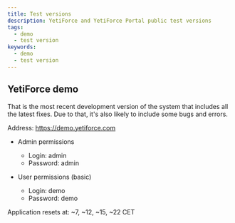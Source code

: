 ```yaml
---
title: Test versions
description: YetiForce and YetiForce Portal public test versions
tags:
  - demo
  - test version
keywords:
  - demo
  - test version
---
```


## YetiForce demo

That is the most recent development version of the system that includes all the latest fixes. Due to that, it's also likely to include some bugs and errors.

Address: <a href="https://demo.yetiforce.com" target="_blank">https://demo.yetiforce.com</a>

- Admin permissions

  - Login: admin
  - Password: admin

- User permissions (basic)
  - Login: demo
  - Password: demo

Application resets at: ~7, ~12, ~15, ~22 CET
